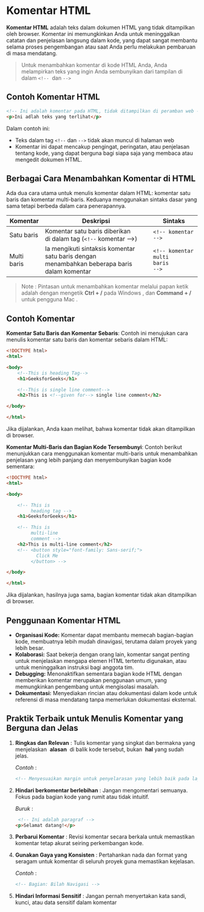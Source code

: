 # Komentar HTML
**Komentar HTML** adalah teks dalam dokumen HTML yang tidak ditampilkan oleh browser. Komentar ini memungkinkan Anda untuk meninggalkan catatan dan penjelasan langsung dalam kode, yang dapat sangat membantu selama proses pengembangan atau saat Anda perlu melakukan pembaruan di masa mendatang.

> Untuk menambahkan komentar di kode HTML Anda, Anda melampirkan teks yang ingin Anda sembunyikan dari tampilan di dalam `<!--`  dan `-->`

## Contoh Komentar HTML
```html
<!-- Ini adalah komentar pada HTML, tidak ditampilkan di peramban web -->
<p>Ini adlah teks yang terlihat</p> 
```
Dalam contoh ini:
- Teks dalam tag `<!--` dan `-->` tidak akan muncul di halaman web
- Komentar ini dapat mencakup pengingat, peringatan, atau penjelasan tentang kode, yang dapat berguna bagi siapa saja yang membaca atau mengedit dokumen HTML.
## Berbagai Cara Menambahkan Komentar di HTML
Ada dua cara utama untuk menulis komentar dalam HTML: komentar satu baris dan komentar multi-baris. Keduanya menggunakan sintaks dasar yang sama tetapi berbeda dalam cara penerapannya.

| Komentar    | Deskripsi                                                                                      | Sintaks                                        |
| ----------- | ---------------------------------------------------------------------------------------------- | ---------------------------------------------- |
| Satu baris  | Komentar satu baris diberikan <br>di dalam tag (`<!--` komentar -->)                           | `<!-- komentar -->`                            |
| Multi baris | Ia mengikuti sintaksis komentar satu baris dengan<br>menambahkan beberapa baris dalam komentar | `<!-- komentar`<br>`multi`<br>`baris`<br>`-->` |
> Note : Pintasan untuk menambahkan komentar melalui papan ketik adalah dengan mengetik **Ctrl + /** pada Windows , dan **Command + /** untuk pengguna Mac .
## Contoh Komentar
**Komentar Satu Baris dan Komentar Sebaris**: Contoh ini menujukan cara menulis komentar satu baris dan komentar sebaris dalam HTML:

```html
<!DOCTYPE html>
<html>

<body>
    <!--This is heading Tag-->
    <h1>GeeksforGeeks</h1>

    <!--This is single line comment-->
    <h2>This is <!--given for--> single line comment</h2>

</body>

</html>
```

Jika dijalankan, Anda kaan melihat, bahwa komentar tidak akan ditampilkan di browser.

**Komentar Multi-Baris dan Bagian Kode Tersembunyi**: Contoh berikut menunjukkan cara menggunakan komentar multi-baris untuk menambahkan penjelasan yang lebih panjang dan menyembunyikan bagian kode sementara:

```html
<!DOCTYPE html>
<html>

<body>

    <!-- This is 
         heading tag -->
    <h1>GeeksforGeeks</h1>

    <!-- This is
         multi-line
         comment -->
    <h2>This is multi-line comment</h2>
    <!-- <button style="font-family: Sans-serif;">
           Click Me
         </button> -->

</body>

</html>
```

Jika dijalankan, hasilnya juga sama, bagian komentar tidak akan ditampilkan di browser.
## Penggunaan Komentar HTML
- **Organisasi Kode:** Komentar dapat membantu memecah bagian-bagian kode, membuatnya lebih mudah dinavigasi, terutama dalam proyek yang lebih besar.
- **Kolaborasi:** Saat bekerja dengan orang lain, komentar sangat penting untuk menjelaskan mengapa elemen HTML tertentu digunakan, atau untuk meninggalkan instruksi bagi anggota tim.
- **Debugging:** Menonaktifkan sementara bagian kode HTML dengan memberikan komentar merupakan penggunaan umum, yang memungkinkan pengembang untuk mengisolasi masalah.
- **Dokumentasi:** Menyediakan rincian atau dokumentasi dalam kode untuk referensi di masa mendatang tanpa memerlukan dokumentasi eksternal.
## Praktik Terbaik untuk Menulis Komentar yang Berguna dan Jelas
1. **Ringkas dan Relevan** : Tulis komentar yang singkat dan bermakna yang menjelaskan  __alasan__  di balik kode tersebut, bukan  __hal__ yang sudah jelas.
	
    *Contoh* :

	```html
	<!-- Menyesuaikan margin untuk penyelarasan yang lebih baik pada layar ponsel -->
	```

2. **Hindari berkomentar berlebihan** : Jangan mengomentari semuanya. Fokus pada bagian kode yang rumit atau tidak intuitif.  
    
    *Buruk* :
	```html
	 <!-- Ini adalah paragraf -->   
	<p>Selamat datang!</p>
	```

3. **Perbarui Komentar** : Revisi komentar secara berkala untuk memastikan komentar tetap akurat seiring perkembangan kode.
4. **Gunakan Gaya yang Konsisten** : Pertahankan nada dan format yang seragam untuk komentar di seluruh proyek guna memastikan kejelasan.  
    
    *Contoh* :
	```html
	<!-- Bagian: Bilah Navigasi -->
	```
5. **Hindari Informasi Sensitif** : Jangan pernah menyertakan kata sandi, kunci, atau data sensitif dalam komentar
